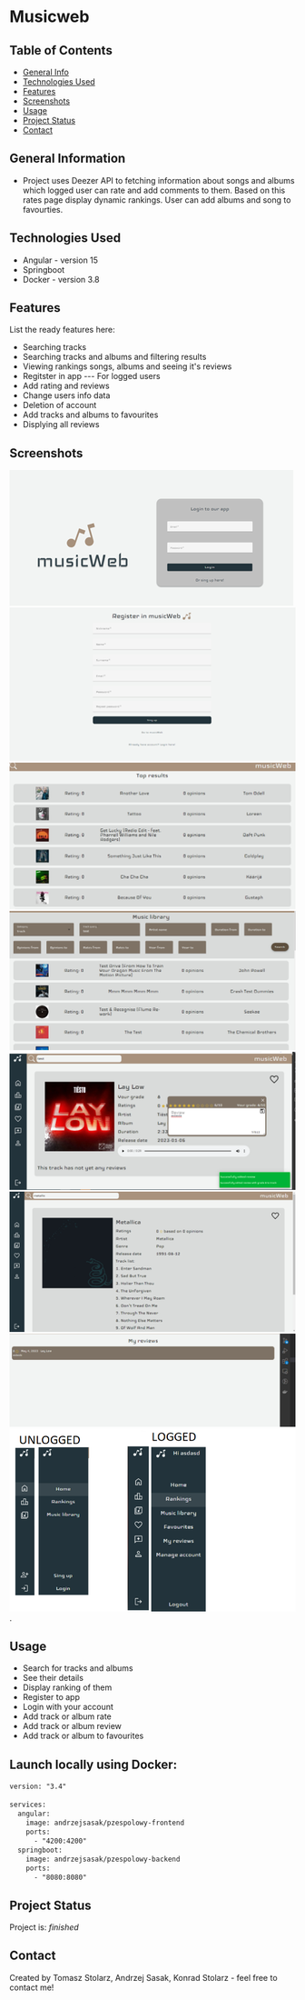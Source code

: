 # Musicweb

## Table of Contents
* [General Info](#general-information)
* [Technologies Used](#technologies-used)
* [Features](#features)
* [Screenshots](#screenshots)
* [Usage](#usage)
* [Project Status](#project-status)
* [Contact](#contact)



## General Information
- Project uses Deezer API to fetching information about songs and albums which logged user can rate and add comments to them. Based on this rates page display dynamic rankings. User can add albums and song to favourties.


## Technologies Used
- Angular - version 15
- Springboot
- Docker - version 3.8


## Features
List the ready features here:
- Searching tracks
- Searching tracks and albums and filtering results
- Viewing rankings songs, albums and seeing it's reviews
- Regitster in app
--- For logged users
- Add rating and reviews
- Change users info data
- Deletion of account
- Add tracks and albums to favourites
- Displying all reviews


## Screenshots
![Login page](./img/login.png)
![Register page](./img/register.png)
![Homepage](./img/homepage.png)
![Search](./img/search.png)
![Track detail page](./img/trackdetails.png)
![Album detail page](./img/albumdetails.png)
![Reviews page](./img/reviews.png)
![Sidenav opened](./img/sidenav.png)
.


## Usage
- Search for tracks and albums
- See their details
- Display ranking of them
- Register to app
- Login with your account
- Add track or album rate
- Add track or album review 
- Add track or album  to favourites

## Launch locally using Docker:

```
version: "3.4"

services:
  angular:
    image: andrzejsasak/pzespolowy-frontend
    ports:
      - "4200:4200"
  springboot:
    image: andrzejsasak/pzespolowy-backend
    ports:
      - "8080:8080"
```

## Project Status
Project is: _finished_ 


## Contact
Created by Tomasz Stolarz, Andrzej Sasak, Konrad Stolarz - feel free to contact me!



